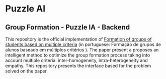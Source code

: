 # Puzzle AI
## Group Formation - Puzzle IA - Backend
This repository is the official implementation of [Formation of groups of students based on multiple criteria](https://github.com/fiorentinogiuseppe/gf_puzzle-ia_frontend/blob/50339de46dd4482458f1354f462c4b43ab12dfaa/README.md) (in portuguese: Formação de grupos de alunos baseado em múltiplos critérios ). The paper present a proposes an intelligent method to optimize the group formation process taking into account multiple criteria: inter-homogeneity, intra-heterogeneity and empathy. This repository presents the interface based for the problem solved on the paper.
